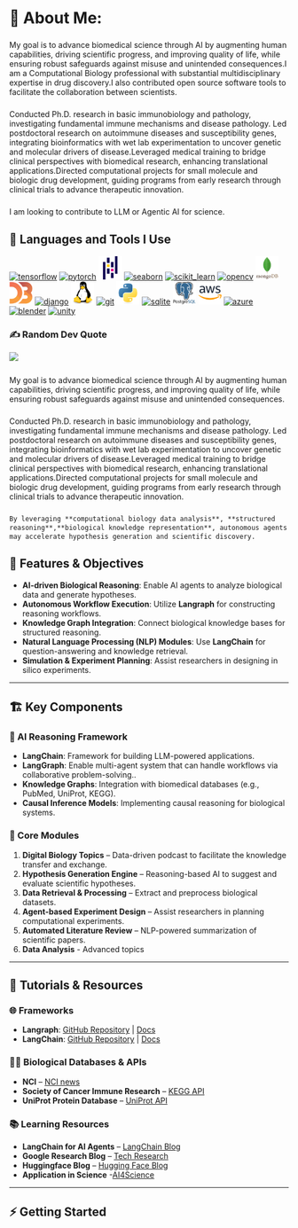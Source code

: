 # 💫 About Me:
### 
   My goal is to advance biomedical science through AI by augmenting human capabilities, driving scientific progress, and improving quality of life, while ensuring robust safeguards against misuse and unintended consequences.I am a Computational Biology professional with substantial multidisciplinary expertise in drug discovery.I also contributed open source software tools to facilitate the collaboration between scientists.
### 
   Conducted Ph.D. research in basic immunobiology and pathology, investigating fundamental immune mechanisms and disease pathology. Led postdoctoral research on autoimmune diseases and susceptibility genes, integrating bioinformatics with wet lab experimentation to uncover genetic and molecular drivers of disease.Leveraged medical training to bridge clinical perspectives with biomedical research, enhancing translational applications.Directed computational projects for small molecule and biologic drug development, guiding programs from early research through clinical trials to advance therapeutic innovation.
###   
I am looking to contribute to LLM or Agentic AI for science.
<h2>🚀 Languages and Tools I Use</h2>
<p><a target="_blank" href="https://www.vectorlogo.zone/logos/tensorflow/tensorflow-icon.svg" style="display: inline-block;"><img src="https://www.vectorlogo.zone/logos/tensorflow/tensorflow-icon.svg" alt="tensorflow" width="42" height="42" /></a>
<a target="_blank" href="https://www.vectorlogo.zone/logos/pytorch/pytorch-icon.svg" style="display: inline-block;"><img src="https://www.vectorlogo.zone/logos/pytorch/pytorch-icon.svg" alt="pytorch" width="42" height="42" /></a>
<a target="_blank" href="https://raw.githubusercontent.com/devicons/devicon/2ae2a900d2f041da66e950e4d48052658d850630/icons/pandas/pandas-original.svg" style="display: inline-block;"><img src="https://raw.githubusercontent.com/devicons/devicon/2ae2a900d2f041da66e950e4d48052658d850630/icons/pandas/pandas-original.svg" alt="pandas" width="42" height="42" /></a>
<a target="_blank" href="https://seaborn.pydata.org/_images/logo-mark-lightbg.svg" style="display: inline-block;"><img src="https://seaborn.pydata.org/_images/logo-mark-lightbg.svg" alt="seaborn" width="42" height="42" /></a>
<a target="_blank" href="https://upload.wikimedia.org/wikipedia/commons/0/05/Scikit_learn_logo_small.svg" style="display: inline-block;"><img src="https://upload.wikimedia.org/wikipedia/commons/0/05/Scikit_learn_logo_small.svg" alt="scikit_learn" width="42" height="42" /></a>
<a target="_blank" href="https://www.vectorlogo.zone/logos/opencv/opencv-icon.svg" style="display: inline-block;"><img src="https://www.vectorlogo.zone/logos/opencv/opencv-icon.svg" alt="opencv" width="42" height="42" /></a>
<a target="_blank" href="https://raw.githubusercontent.com/devicons/devicon/master/icons/mongodb/mongodb-original-wordmark.svg" style="display: inline-block;"><img src="https://raw.githubusercontent.com/devicons/devicon/master/icons/mongodb/mongodb-original-wordmark.svg" alt="mongodb" width="42" height="42" /></a>
<a target="_blank" href="https://raw.githubusercontent.com/devicons/devicon/master/icons/d3js/d3js-original.svg" style="display: inline-block;"><img src="https://raw.githubusercontent.com/devicons/devicon/master/icons/d3js/d3js-original.svg" alt="d3js" width="42" height="42" /></a>
<a target="_blank" href="https://cdn.worldvectorlogo.com/logos/django.svg" style="display: inline-block;"><img src="https://cdn.worldvectorlogo.com/logos/django.svg" alt="django" width="42" height="42" /></a>
<a target="_blank" href="https://raw.githubusercontent.com/devicons/devicon/master/icons/linux/linux-original.svg" style="display: inline-block;"><img src="https://raw.githubusercontent.com/devicons/devicon/master/icons/linux/linux-original.svg" alt="linux" width="42" height="42" /></a>
<a target="_blank" href="https://www.vectorlogo.zone/logos/git-scm/git-scm-icon.svg" style="display: inline-block;"><img src="https://www.vectorlogo.zone/logos/git-scm/git-scm-icon.svg" alt="git" width="42" height="42" /></a>
<a target="_blank" href="https://raw.githubusercontent.com/devicons/devicon/master/icons/python/python-original.svg" style="display: inline-block;"><img src="https://raw.githubusercontent.com/devicons/devicon/master/icons/python/python-original.svg" alt="python" width="42" height="42" /></a>
<a target="_blank" href="https://www.vectorlogo.zone/logos/sqlite/sqlite-icon.svg" style="display: inline-block;"><img src="https://www.vectorlogo.zone/logos/sqlite/sqlite-icon.svg" alt="sqlite" width="42" height="42" /></a>
<a target="_blank" href="https://raw.githubusercontent.com/devicons/devicon/master/icons/postgresql/postgresql-original-wordmark.svg" style="display: inline-block;"><img src="https://raw.githubusercontent.com/devicons/devicon/master/icons/postgresql/postgresql-original-wordmark.svg" alt="postgresql" width="42" height="42" /></a>
<a target="_blank" href="https://raw.githubusercontent.com/devicons/devicon/master/icons/amazonwebservices/amazonwebservices-original-wordmark.svg" style="display: inline-block;"><img src="https://raw.githubusercontent.com/devicons/devicon/master/icons/amazonwebservices/amazonwebservices-original-wordmark.svg" alt="aws" width="42" height="42" /></a>
<a target="_blank" href="https://www.vectorlogo.zone/logos/microsoft_azure/microsoft_azure-icon.svg" style="display: inline-block;"><img src="https://www.vectorlogo.zone/logos/microsoft_azure/microsoft_azure-icon.svg" alt="azure" width="42" height="42" /></a>
<a target="_blank" href="https://download.blender.org/branding/community/blender_community_badge_white.svg" style="display: inline-block;"><img src="https://download.blender.org/branding/community/blender_community_badge_white.svg" alt="blender" width="42" height="42" /></a>
<a target="_blank" href="https://www.vectorlogo.zone/logos/unity3d/unity3d-icon.svg" style="display: inline-block;"><img src="https://www.vectorlogo.zone/logos/unity3d/unity3d-icon.svg" alt="unity" width="42" height="42" /></a></p>

### ✍️ Random Dev Quote
![](https://quotes-github-readme.vercel.app/api?type=horizontal&theme=radical)
### 
   My goal is to advance biomedical science through AI by augmenting human capabilities, driving scientific progress, and improving quality of life, while ensuring robust safeguards against misuse and unintended consequences.
### 
   Conducted Ph.D. research in basic immunobiology and pathology, investigating fundamental immune mechanisms and disease pathology. Led postdoctoral research on autoimmune diseases and susceptibility genes, integrating bioinformatics with wet lab experimentation to uncover genetic and molecular drivers of disease.Leveraged medical training to bridge clinical perspectives with biomedical research, enhancing translational applications.Directed computational projects for small molecule and biologic drug development, guiding programs from early research through clinical trials to advance therapeutic innovation.
###   
    By leveraging **computational biology data analysis**, **structured reasoning**,**biological knowledge representation**, autonomous agents may accelerate hypothesis generation and scientific discovery.
###
## 🚀 Features & Objectives  
- **AI-driven Biological Reasoning**: Enable AI agents to analyze biological data and generate hypotheses.  
- **Autonomous Workflow Execution**: Utilize **Langraph** for constructing reasoning workflows.  
- **Knowledge Graph Integration**: Connect biological knowledge bases for structured reasoning.  
- **Natural Language Processing (NLP) Modules**: Use **LangChain** for question-answering and knowledge retrieval.  
- **Simulation & Experiment Planning**: Assist researchers in designing in silico experiments.  

---

## 🏗️ Key Components  
### 🔹 AI Reasoning Framework  
- **LangChain**: Framework for building LLM-powered applications.
- **LangGraph**: Enable multi-agent system that can handle workflows via collaborative problem-solving..  
- **Knowledge Graphs**: Integration with biomedical databases (e.g., PubMed, UniProt, KEGG).  
- **Causal Inference Models**: Implementing causal reasoning for biological systems.  

### 🔹 Core Modules  
1. **Digital Biology Topics** – Data-driven podcast to facilitate the knowledge transfer and exchange.  
2. **Hypothesis Generation Engine** – Reasoning-based AI to suggest and evaluate scientific hypotheses.  
3. **Data Retrieval & Processing** – Extract and preprocess biological datasets.  
4. **Agent-based Experiment Design** – Assist researchers in planning computational experiments.  
5. **Automated Literature Review** – NLP-powered summarization of scientific papers.
6. **Data Analysis** - Advanced topics  

---

## 📖 Tutorials & Resources  

### 🌐 Frameworks  
- **Langraph**: [GitHub Repository](https://github.com/langraph-ai/langraph) | [Docs](https://langraph.ai/docs)  
- **LangChain**: [GitHub Repository](https://github.com/hwchase17/langchain) | [Docs](https://python.langchain.com/docs/)  

### 🧑‍🔬 Biological Databases & APIs  
- **NCI** – [NCI news](https://www.cancer.gov/news-events/cancer-currents-blog)  
- **Society of Cancer Immune Research** – [KEGG API](https://acir.org/)  
- **UniProt Protein Database** – [UniProt API](https://www.uniprot.org/help/api)  

### 📚 Learning Resources  
- **LangChain for AI Agents** – [LangChain Blog](https://blog.langchain.dev/)  
- **Google Research Blog** – [Tech Research](https://research.google/blog/)  
- **Huggingface Blog** – [Hugging Face Blog](https://huggingface.co/blog)
- **Application in Science** -[AI4Science](https://ai4sciencecommunity.github.io/) 

---

## ⚡ Getting Started  
